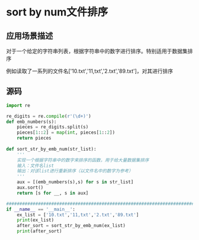 # sort by num文件排序

## 应用场景描述

对于一个给定的字符串列表，根据字符串中的数字进行排序。特别适用于数据集排序

例如读取了一系列的文件名['10.txt','11,txt','2.txt','89.txt']，对其进行排序

## 源码

```python
import re

re_digits = re.compile(r'(\d+)')
def emb_numbers(s):
    pieces = re_digits.split(s)
    pieces[1::2] = map(int, pieces[1::2])
    return pieces
    
def sort_str_by_emb_num(str_list):
    '''
    实现一个根据字符串中的数字来排序的函数，用于给大量数据集排序
    输入：文件名list
    输出：对该list进行重新排序（以文件名中的数字为参考）
    '''
    aux = [(emb_numbers(s),s) for s in str_list]
    aux.sort()
    return [s for __, s in aux]

###############################################################################
if __name__ == '__main__':
    ex_list = ['10.txt','11,txt','2.txt','89.txt']
    print(ex_list)    
    after_sort = sort_str_by_emb_num(ex_list)
    print(after_sort)
```

